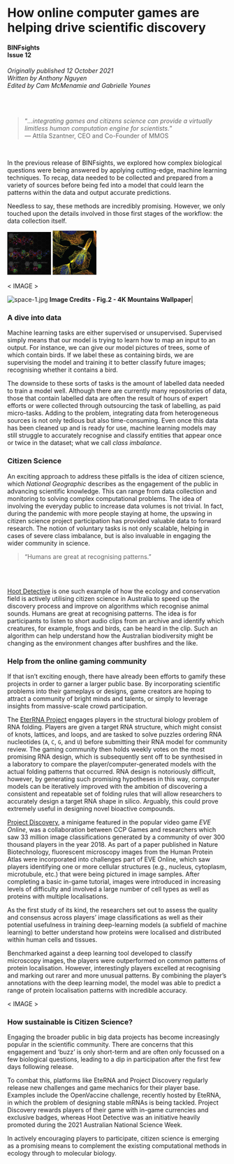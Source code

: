 # How online computer games are helping drive scientific discovery 
#### BINFsights<br />Issue 12
###### Originally published 12 October 2021<br />Written by Anthony Nguyen<br />Edited by Cam McMenamie and Gabrielle Younes 

<br />

> “*...integrating games and citizens science can provide a virtually limitless human computation engine for scientists.*”  
>     — Attila Szantner, CEO and Co-Founder of MMOS

<br />

In the previous release of BINFsights, we explored how complex biological questions were being answered by applying cutting-edge, machine learning techniques.
To recap, data needed to be collected and prepared from a variety of sources before being fed into a model that could learn the patterns within the data and output
accurate predictions.

Needless to say, these methods are incredibly promising. However, we only touched upon the details involved in those first stages of the workflow: the data collection itself.


<p float="left">
  <img src="/image2.png" width="100" />
  <img src="/image1.png" width="100" /> 
</p>


< IMAGE >

 ![space-1.jpg](https://blog-assets.thedyrt.com/uploads/2019/01/shutterstock_1033306540-1.jpg) <b>Image Credits - Fig.2 - 4K Mountains Wallpaper</b>|
 
 
 ### A dive into data
 
 Machine learning tasks are either supervised or unsupervised. Supervised simply means that our model is trying to learn how to map an input to an output. For instance, we can give our model pictures of trees, some of which contain birds. If we label these as containing birds, we are supervising the model and training it to better classify future images; recognising whether it contains a bird. 
 
 The downside to these sorts of tasks is the amount of labelled data needed to train a model well. Although there are currently many repositories of data, those that contain labelled data are often the result of hours of expert efforts or were collected through outsourcing the task of labelling, as paid micro-tasks. Adding to the problem, integrating data from heterogeneous sources is not only tedious but also time-consuming. Even once this data has been cleaned up and is ready for use, machine learning models may still struggle to accurately recognise and classify entities that appear once or twice in the dataset; what we call *class imbalance*. 

### Citizen Science

An exciting approach to address these pitfalls is the idea of citizen science, which *National Geographic* describes as the engagement of the public in advancing scientific knowledge. This can range from data collection and monitoring to solving complex computational problems. The idea of involving the everyday public to increase data volumes is not trivial. In fact, during the pandemic with more people staying at home, the upswing in citizen science project participation has provided valuable data to forward research. The notion of voluntary tasks is not only scalable, helping in cases of severe class imbalance, but is also invaluable in engaging the wider community in science.

>  “Humans are great at recognising patterns.”

<br> </br>

[Hoot Detective](https://hootdetective.net.au) is one such example of how the ecology and conservation field is actively utilising citizen science in Australia to speed up the discovery process and improve on algorithms which recognise animal sounds. Humans are great at recognising patterns. The idea is for participants to listen to short audio clips from an archive and identify which creatures, for example, frogs and birds, can be heard in the clip. Such an algorithm can help understand how the Australian biodiversity might be changing as the environment changes after bushfires and the like.

### Help from the online gaming community

If that isn’t exciting enough, there have already been efforts to gamify these projects in order to garner a larger public base. By incorporating scientific problems into their gameplays or designs, game creators are hoping to attract a community of bright minds and talents, or simply to leverage insights from massive-scale crowd participation. 

The [EterRNA Project](https://eternagame.org/about) engages players in the structural biology problem of RNA folding. Players are given a target RNA structure, which might consist of knots, lattices, and loops, and are tasked to solve puzzles ordering RNA nucleotides (`A`, `C`, `G`, and `U`) before submitting their RNA model for community review. The gaming community then holds weekly votes on the most promising RNA design, which is subsequently sent off to be synthesised in a laboratory to compare the player/computer-generated models with the actual folding patterns that occurred.  RNA design is notoriously difficult, however, by generating such promising hypotheses in this way, computer models can be iteratively improved with the ambition of discovering a consistent and repeatable set of folding rules that will allow researchers to accurately design a target RNA shape in silico. Arguably, this could prove extremely useful in designing novel bioactive compounds.

[Project Discovery](https://www.eveonline.com/discovery), a minigame featured in the popular video game *EVE Online*, was a collaboration between CCP Games and researchers which saw 33 million image classifications generated by a community of over 300 thousand players in the year 2018. As part of a paper published in Nature Biotechnology, fluorescent microscopy images from the Human Protein Atlas were incorporated into challenges part of EVE Online, which saw players identifying one or more cellular structures (e.g., nucleus, cytoplasm, microtubule, etc.) that were being pictured in image samples. After completing a basic in-game tutorial, images were introduced in increasing levels of difficulty and involved a large number of cell types as well as proteins with multiple localisations. 

As the first study of its kind, the researchers set out to assess the quality and consensus across players’ image classifications as well as their potential usefulness in training deep-learning models (a subfield of machine learning) to better understand how proteins were localised and distributed within human cells and tissues.

Benchmarked against a deep learning tool developed to classify microscopy images, the players were outperformed on common patterns of protein localisation. However, interestingly players excelled at recognising and marking out rarer and more unusual patterns. By combining the player’s annotations with the deep learning model, the model was able to predict a range of protein localisation patterns with incredible accuracy. 

< IMAGE >

### How sustainable is Citizen Science?

Engaging the broader public in big data projects has become increasingly popular in the scientific community. There are concerns that this engagement and ‘buzz’ is only short-term and are often only focussed on a few biological questions, leading to a dip in participation after the first few days following release.

To combat this, platforms like EteRNA and Project Discovery regularly release new challenges and game mechanics for their player base. Examples include the OpenVaccine challenge, recently hosted by EteRNA, in which the problem of designing stable mRNAs is being tackled. Project Discovery rewards players of their game with in-game currencies and exclusive badges, whereas Hoot Detective was an initiative heavily promoted during the 2021 Australian National Science Week. 

In actively encouraging players to participate, citizen science is emerging as a promising means to complement the existing computational methods in ecology through to molecular biology.





